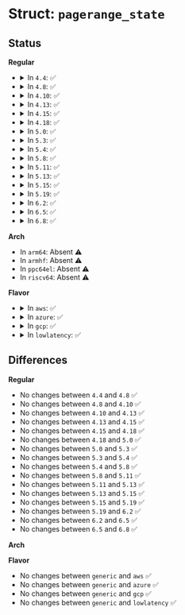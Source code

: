 # Struct: <code>pagerange_state</code>

## Status
<b>Regular</b>
<ul>
<li>
<details>
<summary>In <code>4.4</code>: ✅</summary>

```c
struct pagerange_state {
    long unsigned int cur_pfn;
    int ram;
    int not_ram;
};
```
</details>
</li>
<li>
<details>
<summary>In <code>4.8</code>: ✅</summary>

```c
struct pagerange_state {
    long unsigned int cur_pfn;
    int ram;
    int not_ram;
};
```
</details>
</li>
<li>
<details>
<summary>In <code>4.10</code>: ✅</summary>

```c
struct pagerange_state {
    long unsigned int cur_pfn;
    int ram;
    int not_ram;
};
```
</details>
</li>
<li>
<details>
<summary>In <code>4.13</code>: ✅</summary>

```c
struct pagerange_state {
    long unsigned int cur_pfn;
    int ram;
    int not_ram;
};
```
</details>
</li>
<li>
<details>
<summary>In <code>4.15</code>: ✅</summary>

```c
struct pagerange_state {
    long unsigned int cur_pfn;
    int ram;
    int not_ram;
};
```
</details>
</li>
<li>
<details>
<summary>In <code>4.18</code>: ✅</summary>

```c
struct pagerange_state {
    long unsigned int cur_pfn;
    int ram;
    int not_ram;
};
```
</details>
</li>
<li>
<details>
<summary>In <code>5.0</code>: ✅</summary>

```c
struct pagerange_state {
    long unsigned int cur_pfn;
    int ram;
    int not_ram;
};
```
</details>
</li>
<li>
<details>
<summary>In <code>5.3</code>: ✅</summary>

```c
struct pagerange_state {
    long unsigned int cur_pfn;
    int ram;
    int not_ram;
};
```
</details>
</li>
<li>
<details>
<summary>In <code>5.4</code>: ✅</summary>

```c
struct pagerange_state {
    long unsigned int cur_pfn;
    int ram;
    int not_ram;
};
```
</details>
</li>
<li>
<details>
<summary>In <code>5.8</code>: ✅</summary>

```c
struct pagerange_state {
    long unsigned int cur_pfn;
    int ram;
    int not_ram;
};
```
</details>
</li>
<li>
<details>
<summary>In <code>5.11</code>: ✅</summary>

```c
struct pagerange_state {
    long unsigned int cur_pfn;
    int ram;
    int not_ram;
};
```
</details>
</li>
<li>
<details>
<summary>In <code>5.13</code>: ✅</summary>

```c
struct pagerange_state {
    long unsigned int cur_pfn;
    int ram;
    int not_ram;
};
```
</details>
</li>
<li>
<details>
<summary>In <code>5.15</code>: ✅</summary>

```c
struct pagerange_state {
    long unsigned int cur_pfn;
    int ram;
    int not_ram;
};
```
</details>
</li>
<li>
<details>
<summary>In <code>5.19</code>: ✅</summary>

```c
struct pagerange_state {
    long unsigned int cur_pfn;
    int ram;
    int not_ram;
};
```
</details>
</li>
<li>
<details>
<summary>In <code>6.2</code>: ✅</summary>

```c
struct pagerange_state {
    long unsigned int cur_pfn;
    int ram;
    int not_ram;
};
```
</details>
</li>
<li>
<details>
<summary>In <code>6.5</code>: ✅</summary>

```c
struct pagerange_state {
    long unsigned int cur_pfn;
    int ram;
    int not_ram;
};
```
</details>
</li>
<li>
<details>
<summary>In <code>6.8</code>: ✅</summary>

```c
struct pagerange_state {
    long unsigned int cur_pfn;
    int ram;
    int not_ram;
};
```
</details>
</li>
</ul>
<b>Arch</b>
<ul>
<li>
In <code>arm64</code>: Absent ⚠️
</li>
<li>
In <code>armhf</code>: Absent ⚠️
</li>
<li>
In <code>ppc64el</code>: Absent ⚠️
</li>
<li>
In <code>riscv64</code>: Absent ⚠️
</li>
</ul>
<b>Flavor</b>
<ul>
<li>
<details>
<summary>In <code>aws</code>: ✅</summary>

```c
struct pagerange_state {
    long unsigned int cur_pfn;
    int ram;
    int not_ram;
};
```
</details>
</li>
<li>
<details>
<summary>In <code>azure</code>: ✅</summary>

```c
struct pagerange_state {
    long unsigned int cur_pfn;
    int ram;
    int not_ram;
};
```
</details>
</li>
<li>
<details>
<summary>In <code>gcp</code>: ✅</summary>

```c
struct pagerange_state {
    long unsigned int cur_pfn;
    int ram;
    int not_ram;
};
```
</details>
</li>
<li>
<details>
<summary>In <code>lowlatency</code>: ✅</summary>

```c
struct pagerange_state {
    long unsigned int cur_pfn;
    int ram;
    int not_ram;
};
```
</details>
</li>
</ul>

## Differences
<b>Regular</b>
<ul>
<li>
No changes between <code>4.4</code> and <code>4.8</code> ✅
</li>
<li>
No changes between <code>4.8</code> and <code>4.10</code> ✅
</li>
<li>
No changes between <code>4.10</code> and <code>4.13</code> ✅
</li>
<li>
No changes between <code>4.13</code> and <code>4.15</code> ✅
</li>
<li>
No changes between <code>4.15</code> and <code>4.18</code> ✅
</li>
<li>
No changes between <code>4.18</code> and <code>5.0</code> ✅
</li>
<li>
No changes between <code>5.0</code> and <code>5.3</code> ✅
</li>
<li>
No changes between <code>5.3</code> and <code>5.4</code> ✅
</li>
<li>
No changes between <code>5.4</code> and <code>5.8</code> ✅
</li>
<li>
No changes between <code>5.8</code> and <code>5.11</code> ✅
</li>
<li>
No changes between <code>5.11</code> and <code>5.13</code> ✅
</li>
<li>
No changes between <code>5.13</code> and <code>5.15</code> ✅
</li>
<li>
No changes between <code>5.15</code> and <code>5.19</code> ✅
</li>
<li>
No changes between <code>5.19</code> and <code>6.2</code> ✅
</li>
<li>
No changes between <code>6.2</code> and <code>6.5</code> ✅
</li>
<li>
No changes between <code>6.5</code> and <code>6.8</code> ✅
</li>
</ul>
<b>Arch</b>
<ul>
</ul>
<b>Flavor</b>
<ul>
<li>
No changes between <code>generic</code> and <code>aws</code> ✅
</li>
<li>
No changes between <code>generic</code> and <code>azure</code> ✅
</li>
<li>
No changes between <code>generic</code> and <code>gcp</code> ✅
</li>
<li>
No changes between <code>generic</code> and <code>lowlatency</code> ✅
</li>
</ul>
